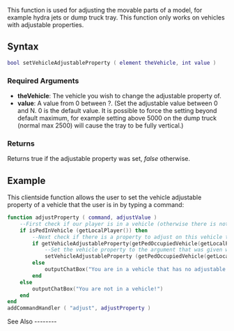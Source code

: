 This function is used for adjusting the movable parts of a model, for example hydra jets or dump truck tray. This function only works on vehicles with adjustable properties.

Syntax
------

``` lua
bool setVehicleAdjustableProperty ( element theVehicle, int value )
```

### Required Arguments

-   **theVehicle**: The vehicle you wish to change the adjustable property of.
-   **value**: A value from 0 between ?. (Set the adjustable value between 0 and N. 0 is the default value. It is possible to force the setting beyond default maximum, for example setting above 5000 on the dump truck (normal max 2500) will cause the tray to be fully vertical.)

### Returns

Returns true if the adjustable property was set, *false* otherwise.

Example
-------

<section name="Client" class="client" show="true">
This clientside function allows the user to set the vehicle adjustable property of a vehicle that the user is in by typing a command:

``` lua
function adjustProperty ( command, adjustValue )
    --First check if our player is in a vehicle (otherwise there is nothing to adjust)
    if isPedInVehicle (getLocalPlayer()) then
        --Next check if there is a property to adjust on this vehicle that our player is in
        if getVehicleAdjustableProperty(getPedOccupiedVehicle(getLocalPlayer())) then
            --Set the vehicle property to the argument that was given with the command (adjustValue)
            setVehicleAdjustableProperty (getPedOccupiedVehicle(getLocalPlayer()), adjustValue )
        else
            outputChatBox("You are in a vehicle that has no adjustable property!")
        end
    else
        outputChatBox("You are not in a vehicle!")
    end
end
addCommandHandler ( "adjust", adjustProperty )
```

</section>
See Also
--------
